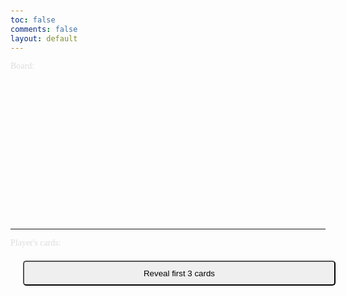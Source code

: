 ```yaml
---
toc: false
comments: false
layout: default
---
```

<html lang="en">
<head>
    <meta charset="UTF-8">
    <meta name="viewport" content="width=device-width, initial-scale=1.0">
    <title>Poker</title>
    <style>
        BODY {
            background-image: url("https://static.vecteezy.com/system/resources/previews/016/124/733/non_2x/poker-and-casino-playing-card-black-background-vector.jpg");
            padding:20px;
            color:#DDDDDD;
            font-family:verdana;
            }
        #board, #playerCards, #aiCards {
            display: block;
            clear: both;
            width:100%;
            min-height: 240px;
            }
        .card {
            box-sizing: border-box;  
            width: 150px;
            height: 214px;
            margin: 10px;
            float: left;  
            background-color: white;
            background-image: url('./deckofcards1.png');
            background-position-x: 0px;
            background-position-y: center;
            background-repeat: none;
            background-position: middle center;  
            border: 1px #555555 solid;
            border-radius: 10px;
            -webkit-box-shadow: 2px 2px 3px 0px #000000; 
            box-shadow: 2px 2px 3px 0px #000000; 
            }
        HR {
            margin-top:12px;
            display: block;
            width:100%;
            }
        BUTTON {
            cursor: pointer;
            width:500px;
            height:40px;
            text-align:center;
            margin:20px;
            border-radius: 5px;
            }
    </style>
</head>
<body>
    Board:<div id="board" style="display: block;">
    <div id="card1"></div>
    <div id="card2"></div>
    <div id="card3"></div>
    <div id="card4"></div>
    <div id="card5"></div>
    </div>
    <hr/>
    Player's cards:
    <div id="playerCards">
    <div id="playerCard1"></div>
    <div id="playerCard2"></div>
    <div>
    <button onclick="javascript: nextStep(this);">Reveal first 3 cards</button>
    </div>
    </div> 
    <div id="aiCards">
    <div id="aiCard1"></div>
    <div id="aiCard2"></div>
    </div>
<script>
    class Deck {
        constructor() {
        this.deck = [];
        this.reset();
        this.shuffle();
        }
        reset() {
            this.deck = [];
            const suits = ['Hearts', 'Diamonds', 'Clubs', 'Spades'];
            const values = ['Ace', 2, 3, 4, 5, 6, 7, 8, 9, 10, 'Jack', 'Queen', 'King'];
            for (let suit in suits) {
            for (let value in values) {
                this.deck.push(values[value] + " of " + suits[suit]);
            }
            }
        }
        shuffle() {
            let numberOfCards = this.deck.length;  
            for (var i=0; i<numberOfCards; i++) {
            let j = Math.floor(Math.random() * numberOfCards);
            let tmp = this.deck[i];
            this.deck[i] = this.deck[j];
            this.deck[j] = tmp;
            }
        }
        deal(){
            return this.deck.pop();
        }
        isEmpty() {
            return (this.deck.length==0);
        }
        length() {
            return this.deck.length;
        }
    }
class Card {
    constructor(card) {
        this.card = card;
        const cardValues = {"Ace of Hearts":1, "2 of Hearts":2, "3 of Hearts":3, "4 of Hearts":4, "5 of Hearts":5, "6 of Hearts":6, "7 of Hearts":7, "8 of Hearts":8, "9 of Hearts":9, "10 of Hearts":10, "Jack of Hearts":11, "Queen of Hearts":12, "King of Hearts":13, "Ace of Diamonds":1, "2 of Diamonds":2, "3 of Diamonds":3, "4 of Diamonds":4, "5 of Diamonds":5, "6 of Diamonds":6, "7 of Diamonds":7, "8 of Diamonds":8, "9 of Diamonds":9, "10 of Diamonds":10, "Jack of Diamonds":11, "Queen of Diamonds":12, "King of Diamonds":13, "Ace of Clubs":1, "2 of Clubs":2, "3 of Clubs":3, "4 of Clubs":4, "5 of Clubs":5, "6 of Clubs":6, "7 of Clubs":7, "8 of Clubs":8, "9 of Clubs":9, "10 of Clubs":10, "Jack of Clubs":11, "Queen of Clubs":12, "King of Clubs":13, "Ace of Spades":1, "2 of Spades":2, "3 of Spades":3, "4 of Spades":4, "5 of Spades":5, "6 of Spades":6, "7 of Spades":7, "8 of Spades":8, "9 of Spades":9, "10 of Spades":10, "Jack of Spades":11, "Queen of Spades":12, "King of Spades":13};
        this.value = cardValues[card];
        this.suit = card.substring(card.indexOf(" of ")+4);
        this.placeHolder = null;
        this.flipped = false;
        var suits = {'Hearts':0, 'Diamonds':13, 'Clubs':26, 'Spades':39 }
        this.position = suits[this.suit] + this.value; //Position in a sorted deck
    } //End of Constructor
    displayCard(placeHolder,flipped=true) {
        this.placeHolder = document.getElementById(placeHolder);
        this.placeHolder.classList.add("card");
        this.flipped=flipped;
        if (flipped) {
        this.placeHolder.style.backgroundPosition = -150*this.position + "px";
        } else {
        this.placeHolder.style.backgroundPosition = "0px";  
        }
    } // End of displayCard
    flip() {
        if (this.flipped) {
        this.placeHolder.style.backgroundPosition = "0px";
        this.flipped=false;
        } else {
        this.placeHolder.style.backgroundPosition = -150*this.position + "px";
        this.flipped=true;  
        }
    } //End of flip()
} //End of Card class
const deck = new Deck();
let card1,card2,card3,card4,card5,playerCard1,playerCard2,aiCard1,aiCard2;
function deal() {
    if (deck.length()<9) {
        deck.reset();
        deck.shuffle();
    }  
    card1 = new Card(deck.deal());
    card2 = new Card(deck.deal());
    card3 = new Card(deck.deal());
    card4 = new Card(deck.deal());
    card5 = new Card(deck.deal());
    playerCard1 = new Card(deck.deal());
    playerCard2 = new Card(deck.deal());
    aiCard1 = new Card(deck.deal());
    aiCard2 = new Card(deck.deal());
    card1.displayCard("card1",false);  
    card2.displayCard("card2",false);  
    card3.displayCard("card3",false);  
    card4.displayCard("card4",false);  
    card5.displayCard("card5",false);  
    playerCard1.displayCard("playerCard1",true);  
    playerCard2.displayCard("playerCard2",true); 
    aiCard1.displayCard("aiCard1",false);
    aiCard2.displayCard("aiCard2",false);
} //End of deal()
function nextStep(el) {
    if (!card1.flipped) {
        card1.flip();
        card2.flip();
        card3.flip();
        el.innerHTML="Reveal 4<sup>th</sup> card";
    } else if(!card4.flipped) {
        card4.flip();
        el.innerHTML="Reveal 5<sup>th</sup> card";
    } else if(!card5.flipped) {
        card5.flip();
        el.innerHTML="New Round";
        aiCard1.flip()
        aiCard2.flip()
    } else {
    deal();
    el.innerHTML="Reveal first 3 cards.";
    }
} //End of nextStep()
deal();
</script>
</body>
